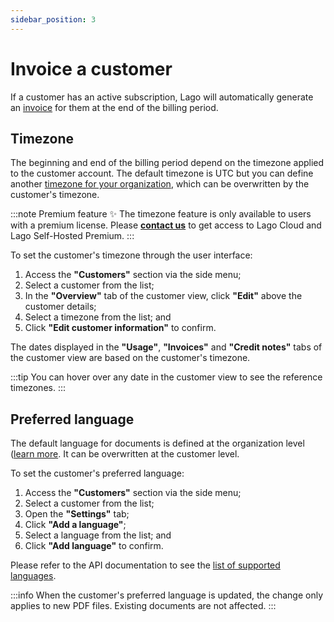 ```yaml
---
sidebar_position: 3
---
```


# Invoice a customer
If a customer has an active subscription, Lago will automatically generate an [invoice](../10_invoicing/overview.md) for them at the end of the billing period.

## Timezone
The beginning and end of the billing period depend on the timezone applied to the customer account. The default timezone is UTC but you can define another [timezone for your organization](../../../changelog/timezones.md), which can be overwritten by the customer's timezone.

:::note Premium feature ✨
The timezone feature is only available to users with a premium license. Please **[contact us](mailto:hello@getlago.com)** to get access to Lago Cloud and Lago Self-Hosted Premium.
:::

To set the customer's timezone through the user interface:
1. Access the **"Customers"** section via the side menu;
2. Select a customer from the list;
3. In the **"Overview"** tab of the customer view, click **"Edit"** above the customer details;
4. Select a timezone from the list; and
5. Click **"Edit customer information"** to confirm.

The dates displayed in the **"Usage"**, **"Invoices"** and **"Credit notes"** tabs of the customer view are based on the customer's timezone.

:::tip
You can hover over any date in the customer view to see the reference timezones.
:::

## Preferred language
The default language for documents is defined at the organization level ([learn more](../10_invoicing/download-invoices.md#translate-invoices). It can be overwritten at the customer level.

To set the customer's preferred language:
1. Access the **"Customers"** section via the side menu;
2. Select a customer from the list;
3. Open the **"Settings"** tab;
4. Click **"Add a language"**;
5. Select a language from the list; and
6. Click **"Add language"** to confirm.

Please refer to the API documentation to see the [list of supported languages](../../api/99_resources/locales.mdx).

:::info
When the customer's preferred language is updated, the change only applies to new PDF files. Existing documents are not affected.
:::